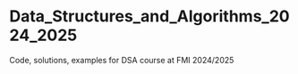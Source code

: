 # Data_Structures_and_Algorithms_2024_2025
Code, solutions, examples for DSA course at FMI 2024/2025
